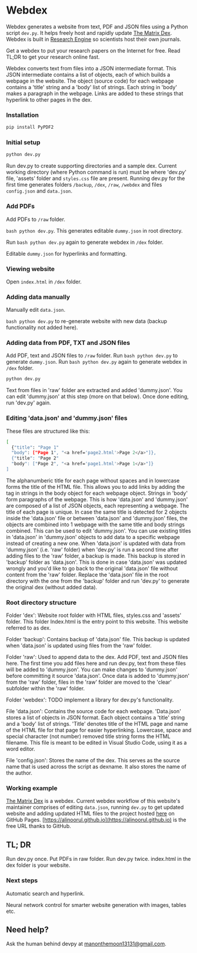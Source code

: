 # Webdex
Webdex generates a website from text, PDF and JSON files using a Python script ```dev.py```. It helps freely host and rapidly update [The Matrix Dex](https://alinoorul.github.io). Webdex is built in [Research Engine](https://alinoorul.github.io/researchengine.html) so scientists host their own journals. 

Get a webdex to put your research papers on the Internet for free. Read TL;DR to get your research online fast. 

Webdex converts text from files into a JSON intermediate format. This JSON intermediate contains a list of objects, each of which builds a webpage in the website. The object (source code) for each webpage contains a 'title' string and a 'body' list of strings. Each string in 'body' makes a paragraph in the webpage. Links are added to these strings that hyperlink to other pages in the dex.

### Installation

```bash
pip install PyPDF2
```

### Initial setup

```bash
python dev.py
```

Run dev.py to create supporting directories and a sample dex. Current working directory (where Python command is run) must be where 'dev.py' file, 'assets' folder and ```styles.css``` file are present. Running dev.py for the first time generates folders ```/backup```, ```/dex```, ```/raw```, ```/webdex``` and files ```config.json``` and ```data.json```.

### Add PDFs

Add PDFs to ```/raw``` folder.

```bash python dev.py```. This generates editable ```dummy.json``` in root directory.

Run ```bash python dev.py``` again to generate webdex in ```/dex``` folder.

Editable ```dummy.json``` for hyperlinks and formatting.

### Viewing website

Open ```index.html``` in ```/dex``` folder.

### Adding data manually

Manually edit ```data.json```. 

```bash python dev.py``` to re-generate website with new data (backup functionality not added here).

### Adding data from PDF, TXT and JSON files

Add PDF, text and JSON files to ```/raw``` folder. Run ```bash python dev.py``` to generate ```dummy.json```. Run ```bash python dev.py``` again to generate webdex in ```/dex``` folder.

```bash
python dev.py
```

Text from files in 'raw' folder are extracted and added 'dummy.json'. You can edit 'dummy.json' at this step (more on that below). Once done editing, run 'dev.py' again.

### Editing 'data.json' and 'dummy.json' files

These files are structured like this:

```bash
[
  {"title": "Page 1"
  "body": ["Page 1", "<a href='page2.html'>Page 2</a>"]},
  {"title": "Page 2"
  "body": ["Page 2", "<a href='page1.html'>Page 1</a>"]}
]
```
The alphanumberic title for each page without spaces and in lowercase forms the title of the HTML file. This allows you to add links by adding the <a> tag in strings in the body object for each webpage object. Strings in 'body' form paragraphs of the webpage. This is how 'data.json' and 'dummy.json' are composed of a list of JSON objects, each representing a webpage. The title of each page is unique. In case the same title is detected for 2 objects inside the 'data.json' file or between 'data.json' and 'dummy.json' files, the objects are combined into 1 webpage with the same title and body strings combined. This can be used to edit 'dummy.json'. You can use existing titles in 'data.json' in 'dummy.json' objects to add data to a specific webpage instead of creating a new one. When 'data.json' is updated with data from 'dummy.json' (i.e. 'raw' folder) when 'dev.py' is run a second time after adding files to the 'raw' folder, a backup is made. This backup is stored in 'backup' folder as 'data.json'. This is done in case 'data.json' was updated wrongly and you'd like to go back to the original 'data.json' file without content from the 'raw' folder. Replace the 'data.json' file in the root directory with the one from the 'backup' folder and run 'dev.py' to generate the original dex (without added data). 


### Root directory structure

Folder 'dex': Website root folder with HTML files, styles.css and 'assets' folder. This folder Index.html is the entry point to this website. This website referred to as dex.

Folder 'backup': Contains backup of 'data.json' file. This backup is updated when 'data.json' is updated using files from the 'raw' folder.

Folder 'raw': Used to append data to the dex. Add PDF, text and JSON files here. The first time you add files here and run dev.py, text from these files will be added to 'dummy.json'. You can make changes to 'dummy.json' before committing it source 'data.json'. Once data is added to 'dummy.json' from the 'raw' folder, files in the 'raw' folder are moved to the 'clear' subfolder within the 'raw' folder.

Folder 'webdex': TODO implement a library for dev.py's functionality.

File 'data.json': Contains the source code for each webpage. 'Data.json' stores a list of objects in JSON format. Each object contains a 'title' string and a 'body' list of strings. 'Title' denotes title of the HTML page and name of the HTML file for that page for easier hyperlinking. Lowercase, space and special character (not number) removed title string forms the HTML filename. This file is meant to be edited in Visual Studio Code, using it as a word editor.

File 'config.json': Stores the name of the dex. This serves as the source name that is used across the script as dexname. It also stores the name of the author.

### Working example

[The Matrix Dex](https://alinoorul.github.io) is a webdex. Current webdex workflow of this website's maintainer comprises of editing ```data.json```, running ```dev.py``` to get updated website and adding updated HTML files to the project hosted [here](https://github.com/alinoorul/alinoorul.github.io) on GitHub Pages. [https://alinoorul.github.io](https://alinoorul.github.io) is the free URL thanks to GitHub.  

## TL; DR
Run dev.py once. Put PDFs in raw folder. Run dev.py twice. index.html in the dex folder is your website. 

### Next steps

Automatic search and hyperlink.

Neural network control for smarter website generation with images, tables etc.

## Need help?

Ask the human behind devpy at manonthemoon13131@gmail.com.




